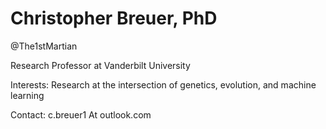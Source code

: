 # Christopher Breuer, PhD 

@The1stMartian

Research Professor at Vanderbilt University

Interests: Research at the intersection of genetics, evolution, and machine learning

Contact: c.breuer1 At outlook.com
